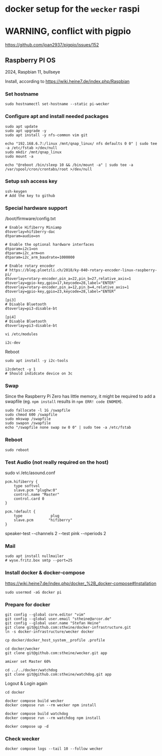 # docker setup for the `wecker` raspi

# WARNING, conflict with pigpio

https://github.com/joan2937/pigpio/issues/152

## Raspberry PI OS

2024, Raspbian 11, bullseye

Install, according to https://wiki.heine7.de/index.php/Raspbian

### Set hostname
```
sudo hostnamectl set-hostname --static pi-wecker
```

### Configure apt and install needed packages

```
sudo apt update
sudo apt upgrade -y
sudo apt install -y nfs-common vim git

echo "192.168.6.7:/linux /mnt/qnap_linux/ nfs defaults 0 0" | sudo tee -a /etc/fstab >/dev/null
sudo mkdir /mnt/qnap_linux
sudo mount -a

echo "@reboot /bin/sleep 10 && /bin/mount -a" | sudo tee -a /var/spool/cron/crontabs/root >/dev/null
```

### Setup ssh access key

```
ssh-keygen
# Add the key to github
```

### Special hardware support

/boot/firmware/config.txt

```
# Enable Hifiberry Miniamp
dtoverlay=hifiberry-dac
dtparam=audio=on

# Enable the optional hardware interfaces
dtparam=i2c1=on
dtparam=i2c_arm=on
dtparam=i2c_arm_baudrate=1000000

# Enable rotary encoder
# https://blog.ploetzli.ch/2018/ky-040-rotary-encoder-linux-raspberry-pi/
dtoverlay=rotary-encoder,pin_a=22,pin_b=27,relative_axis=1
dtoverlay=gpio-key,gpio=17,keycode=28,label="ENTER"
dtoverlay=rotary-encoder,pin_a=12,pin_b=4,relative_axis=1
dtoverlay=gpio-key,gpio=23,keycode=28,label="ENTER"

[pi3]
# Disable Bluetooth
dtoverlay=pi3-disable-bt

[pi4]
# Disable Bluetooth
dtoverlay=pi3-disable-bt
```

```
vi /etc/modules
```

```
i2c-dev
```

Reboot

```
sudo apt install -y i2c-tools

i2cdetect -y 1
# Should indidcate device on 3c
```

### Swap

Since the Raspberry Pi Zero has little memory, it might be required to add a swapfile
(eg. `npm install` results in `npm ERR! code ENOMEM`).

```
sudo fallocate -l 1G /swapfile
sudo chmod 600 /swapfile
sudo mkswap /swapfile
sudo swapon /swapfile
echo "/swapfile none swap sw 0 0" | sudo tee -a /etc/fstab
```

### Reboot

```
sudo reboot
```

### Test Audio (not really required on the host)

sudo vi /etc/asound.conf
```
pcm.hifiberry {
    type softvol
    slave.pcm "plughw:0"
    control.name "Master"
    control.card 0
}

pcm.!default {
    type             plug
    slave.pcm       "hifiberry"
}
```

speaker-test --channels 2 --test pink --nperiods 2

### Mail

```
sudo apt install nullmailer
# wyse.fritz.box smtp --port=25
```

### Install docker & docker-compose
https://wiki.heine7.de/index.php/docker_%2B_docker-compose#Installation

```
sudo usermod -aG docker pi
```

### Prepare for docker

```
git config --global core.editor "vim"
git config --global user.email "stheine@arcor.de"
git config --global user.name "Stefan Heine"
git clone git@github.com:stheine/docker-infrastructure.git
ln -s docker-infrastructure/wecker docker

cp docker/docker_host_system__profile .profile

cd docker/wecker
git clone git@github.com:stheine/wecker.git app

amixer set Master 60%

cd ../../docker/watchdog
git clone git@github.com:stheine/watchdog.git app
```

Logout & Login again

```
cd docker

docker compose build wecker
docker compose run --rm wecker npm install

docker compose build watchdog
docker compose run --rm watchdog npm install

docker compose up -d
```

### Check wecker

```
docker compose logs --tail 10 --follow wecker
```
